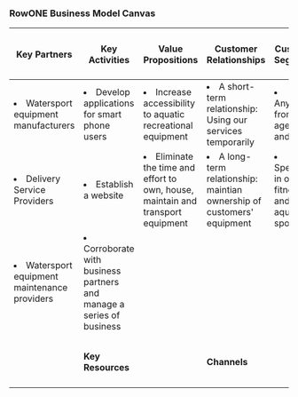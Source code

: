 <h3>RowONE Business Model Canvas</h3>

|<h4>Key Partners</h4>|<h4>Key Activities</h4>|<h4>Value Propositions</h4>|<h4>Customer Relationships</h4>|<h4>Customer Segments</h4>|
|---------------------|-----------------------|--------------------------|-------------------------------|--------------------------|
|<li>Watersport equipment manufacturers</li>|<li>Develop applications for smart phone users</li>| <li>Increase accessibility to aquatic recreational equipment</li> | <li> A short-term relationship: Using our services temporarily</li> | <li>Anyone from the age 18 and older</li>
|<li> Delivery Service Providers</li>| <li>Establish a website</li>| <li>Eliminate the time and effort to own, house, maintain and transport equipment</li>| <li>A long-term relationship: maintian ownership of customers' equipment</li>| <li>Specialize in outdoor fitness and aquatic sports                  
|<li>Watersport equipment maintenance providers</li>| <li>Corroborate with business partners and manage a series of business</li>|
|                       |                       |                            |                                |                           |
|                       | <h4>Key Resources</h4>|                            |    <h4>Channels</h4>           |                           |

